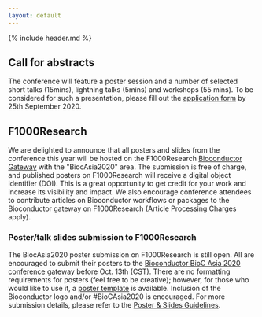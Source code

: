 ```yaml
---
layout: default
---
```


{% include header.md %}

## Call for abstracts

The conference will feature a poster session and a number of selected short talks (15mins), lightning talks (5mins) and workshops (55 mins). To be considered for such a presentation, please fill out the [application form](https://mccb.umassmed.edu/BiocAsia2020/) by 25th September 2020.

## F1000Research

We are delighted to announce that all posters and slides from the conference this year will be hosted on the F1000Research [Bioconductor Gateway](https://f1000research.com/gateways/bioconductor/about-this-gateway) with the "BiocAsia2020" area. The submission is free of charge, and published posters on F1000Research will receive a digital object identifier (DOI). This is a great opportunity to get credit for your work and increase its visibility and impact. We also encourage conference attendees to contribute articles on Bioconductor workflows or packages to the Bioconductor gateway on F1000Research (Article Processing Charges apply). 

### Poster/talk slides submission to F1000Research

The BiocAsia2020 poster submission on F1000Research is still open. All are encouraged to submit their posters to the [Bioconductor BioC Asia 2020 conference gateway](https://f1000research.com/gateways/bioconductor/biocasia2020) before Oct. 13th (CST). There are no formatting requirements for posters (feel free to be creative); however, for those who would like to use it, a [poster template](https://drive.google.com/file/d/1N3pDnixeVwRFrjQrSJL9eziXq4RpcfaT/view) is available. Inclusion of the Bioconductor logo and/or #BioCAsia2020 is encouraged. For more submission details, please refer to the [Poster & Slides Guidelines](https://f1000research.com/gateways/bioconductor/for-authors/posters-and-slides-guidelines).



